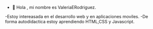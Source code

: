 - 👋 Hola , mi nombre es ValeriaERodriguez.

-Estoy intereasada en el desarrollo web y en aplicaciones moviles.
-De forma autodidactica estoy aprendiendo HTML,CSS y Javascript. 
